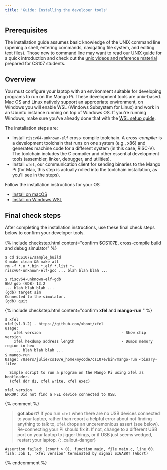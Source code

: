 ```yaml
---
title: 'Guide: Installing the developer tools'
---
```


## Prerequisites
The installation guide assumes basic knowledge of the UNIX command line (opening a shell, entering commands, navigating file system, and editing text files). Those new to command line may want to read our [UNIX guide](/guides/unix) for a quick introduction and check out the [unix videos and reference material](https://web.stanford.edu/class/archive/cs/cs107/cs107.1186/unixref/)
prepared for CS107 students.

## Overview
You must configure your laptop with an environment suitable for developing programs to run on the Mango Pi. These development tools are unix-based. Mac OS and Linux natively support an appropriate environment, on Windows you will enable WSL (Windows Subsystem for Linux) and work in an Ubuntu instance running on top of Windows OS. If you're running Windows, make sure you've already done that with the [WSL setup guide](../wsl-setup).

<A name="installchecklist"></A>
The installation steps are:

- Install `riscv64-unknown-elf` cross-compile toolchain.
    A _cross-compiler_ is a development toolchain that runs on one system (e.g., x86) and generates machine code for a different system (in this case, RISC-V). The toolchain includes the C compiler and other essential development tools (assembler, linker, debugger, and utilities).
- Install `xfel`, our communication client for sending binaries to the Mango Pi (for Mac, this step is actually rolled into the toolchain installation, as you'll see in the steps).

Follow the installation instructions for your OS
+ [Install on macOS](../devtools-mac)
+ [Install on Windows WSL](../devtools-wsl)

<a name="finalcheck"></a>
## Final check steps
After completing the installation instructions, use these final check steps below to confirm your developer tools.

{% include checkstep.html content="confirm $CS107E, cross-compile build and debug simulator" %}
```console
$ cd $CS107E/sample_build
$ make clean && make all
rm -f *.o *.bin *.elf *.list *~
riscv64-unknown-elf-gcc ... blah blah blah ...
```
```console?prompt=(gdb),$
$ riscv64-unknown-elf-gdb
GNU gdb (GDB) 13.2
... blah blah blah ...
(gdb) target sim
Connected to the simulator.
(gdb) quit
```

{% include checkstep.html content="confirm __xfel__ and __mango-run__ " %}
```console
$ xfel
xfel(v1.3.2) - https://github.com/xboot/xfel
usage:
    xfel version                                    - Show chip version
    xfel hexdump address length                     - Dumps memory region in hex
    ... blah blah blah ...
$ mango-run
Usage: /Users/julie/cs107e_home/mycode/cs107e/bin/mango-run <binary-file>

  Simple script to run a program on the Mango Pi using xfel as bootloader.
  (xfel ddr d1, xfel write, xfel exec)

xfel version
ERROR: Did not find a FEL device connected to USB.
```

{% comment %}
> __got abort?__ If you run `xfel` when there are no USB devices connected to your laptop, rather than report a helpful error about not finding anything to talk to, `xfel` drops an unceremonious assert (see below). Re-connecting your Pi should fix it. If not, change to a different USB port on your laptop to jigger things, or if USB just seems wedged, restart your laptop.
{: .callout-danger}

```console
Assertion failed: (count > 0), function main, file main.c, line 60.
fish: Job 1, 'xfel version' terminated by signal SIGABRT (Abort)
```
{% endcomment %}


